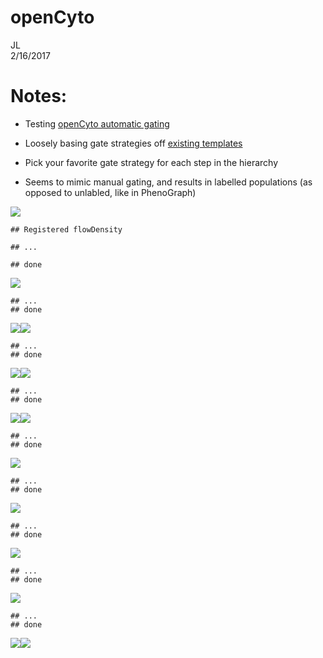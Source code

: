 # openCyto
JL  
2/16/2017  

# Notes:

- Testing [openCyto automatic gating](http://journals.plos.org/ploscompbiol/article?id=10.1371/journal.pcbi.1003806)

- Loosely basing gate strategies off [existing templates](https://www.ncbi.nlm.nih.gov/pmc/articles/PMC4748244/)

- Pick your favorite gate strategy for each step in the hierarchy 

- Seems to  mimic manual gating, and results in labelled populations (as opposed to unlabled, like in PhenoGraph)




![](openCytoPanel1_files/figure-html/unnamed-chunk-2-1.png)<!-- -->

```
## Registered flowDensity
```

```
## ...
```

```
## done
```

![](openCytoPanel1_files/figure-html/unnamed-chunk-2-2.png)<!-- -->

```
## ...
## done
```

![](openCytoPanel1_files/figure-html/unnamed-chunk-2-3.png)<!-- -->![](openCytoPanel1_files/figure-html/unnamed-chunk-2-4.png)<!-- -->

```
## ...
## done
```

![](openCytoPanel1_files/figure-html/unnamed-chunk-2-5.png)<!-- -->![](openCytoPanel1_files/figure-html/unnamed-chunk-2-6.png)<!-- -->

```
## ...
## done
```

![](openCytoPanel1_files/figure-html/unnamed-chunk-2-7.png)<!-- -->![](openCytoPanel1_files/figure-html/unnamed-chunk-2-8.png)<!-- -->

```
## ...
## done
```

![](openCytoPanel1_files/figure-html/unnamed-chunk-2-9.png)<!-- -->

```
## ...
## done
```

![](openCytoPanel1_files/figure-html/unnamed-chunk-2-10.png)<!-- -->

```
## ...
## done
```

![](openCytoPanel1_files/figure-html/unnamed-chunk-2-11.png)<!-- -->

```
## ...
## done
```

![](openCytoPanel1_files/figure-html/unnamed-chunk-2-12.png)<!-- -->

```
## ...
## done
```

![](openCytoPanel1_files/figure-html/unnamed-chunk-2-13.png)<!-- -->![](openCytoPanel1_files/figure-html/unnamed-chunk-2-14.png)<!-- -->

